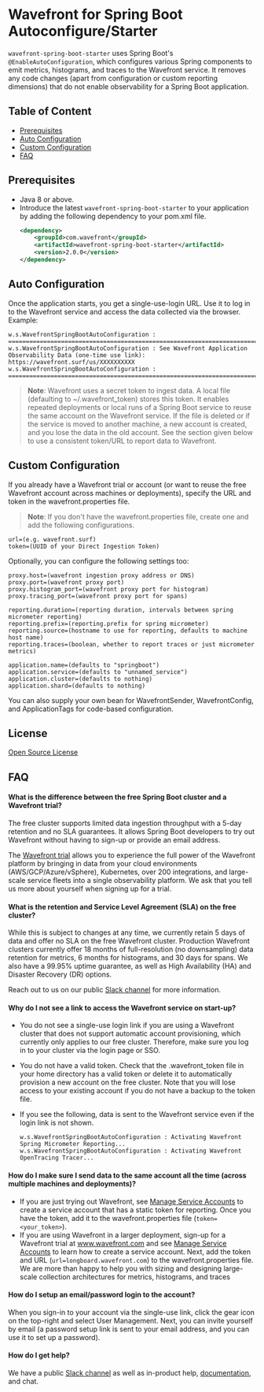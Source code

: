 # Wavefront for Spring Boot Autoconfigure/Starter

`wavefront-spring-boot-starter` uses Spring Boot's `@EnableAutoConfiguration`, which configures various Spring components to emit metrics, histograms, and traces to the Wavefront service. It removes any code changes (apart from configuration or custom reporting dimensions) that do not enable observability for a Spring Boot application. 

## Table of Content

* [Prerequisites](#Prerequisites)
* [Auto Configuration](#auto-configuration)
* [Custom Configuration](#custom-configuration)
* [FAQ](#faq)

## Prerequisites

* Java 8 or above.
* Introduce the latest `wavefront-spring-boot-starter` to your application by adding the following dependency to your pom.xml file.
  ```xml
  <dependency>
      <groupId>com.wavefront</groupId>
      <artifactId>wavefront-spring-boot-starter</artifactId>
      <version>2.0.0</version>
  </dependency>
  ```

## Auto Configuration

Once the application starts, you get a single-use-login URL. Use it to log in to the Wavefront service and access the data collected via the browser.
<br/> Example:
```text
w.s.WavefrontSpringBootAutoConfiguration : ======================================================================================================
w.s.WavefrontSpringBootAutoConfiguration : See Wavefront Application Observability Data (one-time use link): https://wavefront.surf/us/XXXXXXXXXX
w.s.WavefrontSpringBootAutoConfiguration : ======================================================================================================
```

> **Note**:
> Wavefront uses a secret token to ingest data. A local file (defaulting to ~/.wavefront_token) stores this token. It enables repeated deployments or local runs of a Spring Boot service to reuse the same account on the Wavefront service. If the file is deleted or if the service is moved to another machine, a new account is created, and you lose the data in the old account. See the section given below to use a consistent token/URL to report data to Wavefront.

## Custom Configuration

If you already have a Wavefront trial or account (or want to reuse the free Wavefront account across machines or deployments), specify the URL and token in the wavefront.properties file.  

> **Note**: If you don't have the wavefront.properties file, create one and add the following configurations. 

```properties
url=(e.g. wavefront.surf)
token=(UUID of your Direct Ingestion Token)
```

Optionally, you can configure the following settings too:

```properties
proxy.host=(wavefront ingestion proxy address or DNS)
proxy.port=(wavefront proxy port)
proxy.histogram_port=(wavefront proxy port for histogram)
proxy.tracing_port=(wavefront proxy port for spans)

reporting.duration=(reporting duration, intervals between spring micrometer reporting)
reporting.prefix=(reporting.prefix for spring micrometer)
reporting.source=(hostname to use for reporting, defaults to machine host name)
reporting.traces=(boolean, whether to report traces or just micrometer metrics)

application.name=(defaults to "springboot")
application.service=(defaults to "unnamed_service")
application.cluster=(defaults to nothing)
application.shard=(defaults to nothing)
```

You can also supply your own bean for WavefrontSender, WavefrontConfig, and ApplicationTags for code-based configuration. 

## License

[Open Source License](open_source_licenses.txt)

## FAQ

#### What is the difference between the free Spring Boot cluster and a Wavefront trial?

The free cluster supports limited data ingestion throughput with a 5-day retention and no SLA guarantees. It allows Spring Boot developers to try out Wavefront without having to sign-up or provide an email address.

The [Wavefront trial](https://www.wavefront.com/sign-up/) allows you to experience the full power of the Wavefront platform by bringing in data from your cloud environments (AWS/GCP/Azure/vSphere), Kubernetes, over 200 integrations, and large-scale service fleets into a single observability platform. We ask that you tell us more about yourself when signing up for a trial.

#### What is the retention and Service Level Agreement (SLA) on the free cluster?

While this is subject to changes at any time, we currently retain 5 days of data and offer no SLA on the free Wavefront cluster. Production Wavefront clusters currently offer 18 months of full-resolution (no downsampling) data retention for metrics, 6 months for histograms, and 30 days for spans. We also have a 99.95% uptime guarantee, as well as High Availability (HA) and Disaster Recovery (DR) options.

Reach out to us on our public [Slack channel](https://www.wavefront.com/join-public-slack) for more information.

#### Why do I not see a link to access the Wavefront service on start-up?

* You do not see a single-use login link if you are using a Wavefront cluster that does not support automatic account provisioning, which currently only applies to our free cluster. Therefore, make sure you log in to your cluster via the login page or SSO.
* You do not have a valid token. Check that the .wavefront_token file in your home directory has a valid token or delete it to automatically provision a new account on the free cluster. Note that you will lose access to your existing account if you do not have a backup to the token file.
* If you see the following, data is sent to the Wavefront service even if the login link is not shown.

  ```text
  w.s.WavefrontSpringBootAutoConfiguration : Activating Wavefront Spring Micrometer Reporting...
  w.s.WavefrontSpringBootAutoConfiguration : Activating Wavefront OpenTracing Tracer...
  ```

#### How do I make sure I send data to the same account all the time (across multiple machines and deployments)?

* If you are just trying out Wavefront, see [Manage Service Accounts](https://docs.wavefront.com/service_accounts.html) to create a service account that has a static token for reporting. Once you have the token, add it to the wavefront.properties file (`token=<your_token>`).
* If you are using Wavefront in a larger deployment, sign-up for a Wavefront trial at www.wavefront.com and see [Manage Service Accounts](https://docs.wavefront.com/service_accounts.html) to learn how to create a service account. Next, add the token and URL (`url=longboard.wavefront.com`) to the wavefront.properties file. We are more than happy to help you with sizing and designing large-scale collection architectures for metrics, histograms, and traces
 
#### How do I setup an email/password login to the account?

When you sign-in to your account via the single-use link, click the gear icon on the top-right and select User Management. Next, you can invite yourself by email (a password setup link is sent to your email address, and you can use it to set up a password).

#### How do I get help?

We have a public [Slack channel](https://www.wavefront.com/join-public-slack) as well as in-product help, [documentation](https://docs.wavefront.com/), and chat.
